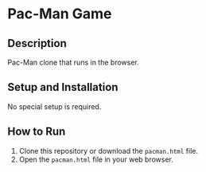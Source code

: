 # Pac-Man Game

## Description

Pac-Man clone that runs in the browser.

## Setup and Installation

No special setup is required.

## How to Run

1.  Clone this repository or download the `pacman.html` file.
2.  Open the `pacman.html` file in your web browser.
